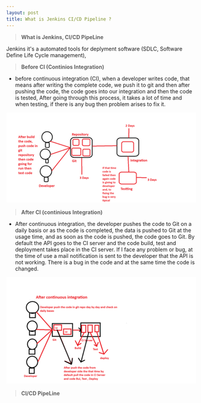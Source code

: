 ```yaml
---
layout: post
title: What is Jenkins CI/CD Pipeline ?
---
```


> **What is Jenkins, CI/CD PipeLine**

Jenkins it's a automated tools for deplyment software (SDLC, Software Define Life Cycle management),

> **Before CI (Continios Integration)**

- before continuous integration (CI), when a developer writes code, that means after writing the complete code, we push it to git and then after pushing the code, the code goes into our integration and then the code is tested, After going through this process, it takes a lot of time and when testing, if there is any bug then problem arises to fix it.

![Befoure CI](../images/CI1.png)

> **After CI (continious Integration)**

- After continuous integration, the developer pushes the code to Git on a daily basis or as the code is completed, the data is pushed to Git at the usage time, and as soon as the code is pushed, the code goes to Git. By default the API goes to the CI server and the code build, test and deployment takes place in the CI server. If I face any problem or bug, at the time of use a mail notification is sent to the developer that the API is not working. There is a bug in the code and at the same time the code is changed.

![After CI](../images/After%20CI.png)

> **CI/CD PipeLine**

